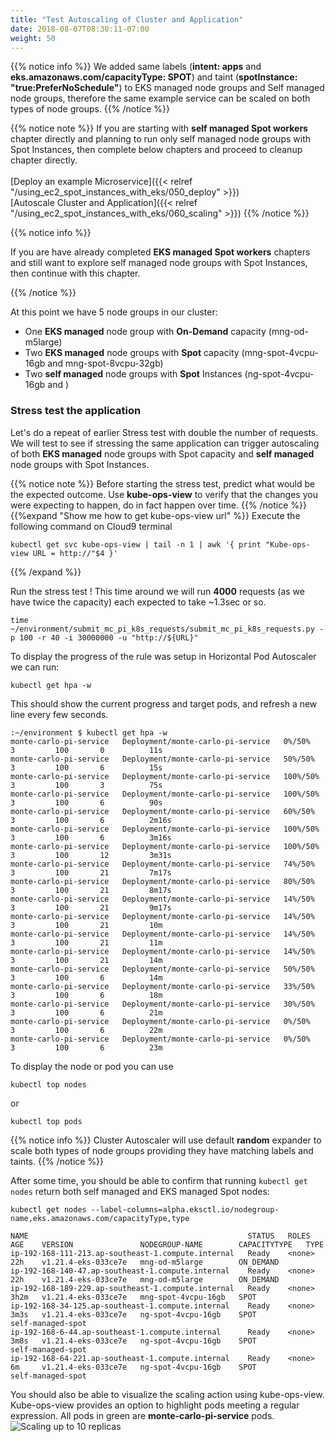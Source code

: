 ```yaml
---
title: "Test Autoscaling of Cluster and Application"
date: 2018-08-07T08:30:11-07:00
weight: 50
---
```


{{% notice info %}}
We added same labels (**intent: apps** and **eks.amazonaws.com/capacityType: SPOT**) and taint (**spotInstance: "true:PreferNoSchedule"**) to EKS managed node groups and Self managed node groups, therefore the same example service can be scaled on both types of node groups.
{{% /notice %}}

{{% notice note %}}
If you are starting with **self managed Spot workers** chapter directly and planning to run only self managed node groups with Spot Instances, then complete below chapters and proceed to cleanup chapter directly.<br>
<br>
[Deploy an example Microservice]({{< relref "/using_ec2_spot_instances_with_eks/050_deploy" >}})<br>
[Autoscale Cluster and Application]({{< relref "/using_ec2_spot_instances_with_eks/060_scaling" >}}) 
{{% /notice %}}

{{% notice info %}}

If you are have already completed **EKS managed Spot workers** chapters and still want to explore self managed node groups with Spot Instances, then continue with this chapter.

{{% /notice %}}

At this point we have 5 node groups in our cluster:

* One **EKS managed** node group with **On-Demand** capacity (mng-od-m5large)
* Two **EKS managed** node groups with **Spot** capacity (mng-spot-4vcpu-16gb and mng-spot-8vcpu-32gb)
* Two **self managed** node groups with **Spot** Instances (ng-spot-4vcpu-16gb and )


### Stress test the application

Let's do a repeat of earlier Stress test with double the number of requests. We will test to see if stressing the same application can trigger autoscaling of both **EKS managed** node groups with Spot capacity and **self managed** node groups with Spot Instances.

{{% notice note %}}
Before starting the stress test, predict what would be the expected outcome. Use **kube-ops-view** to verify that the changes you were expecting to happen, do in fact happen over time. 
{{% /notice %}}
{{%expand "Show me how to get kube-ops-view url" %}}
Execute the following command on Cloud9 terminal
```
kubectl get svc kube-ops-view | tail -n 1 | awk '{ print "Kube-ops-view URL = http://"$4 }'
```
{{% /expand %}}

Run the stress test ! This time around we will run **4000** requests (as we have twice the capacity) each expected to take ~1.3sec or so.
```
time ~/environment/submit_mc_pi_k8s_requests/submit_mc_pi_k8s_requests.py -p 100 -r 40 -i 30000000 -u "http://${URL}"
```

To display the progress of the rule was setup in Horizontal Pod Autoscaler we can run:
```
kubectl get hpa -w
```
This should show the current progress and target pods, and refresh a new line every few seconds.
```
:~/environment $ kubectl get hpa -w
monte-carlo-pi-service   Deployment/monte-carlo-pi-service   0%/50%          3         100       0          11s
monte-carlo-pi-service   Deployment/monte-carlo-pi-service   50%/50%         3         100       6          15s
monte-carlo-pi-service   Deployment/monte-carlo-pi-service   100%/50%        3         100       3          75s
monte-carlo-pi-service   Deployment/monte-carlo-pi-service   100%/50%        3         100       6          90s
monte-carlo-pi-service   Deployment/monte-carlo-pi-service   60%/50%         3         100       6          2m16s
monte-carlo-pi-service   Deployment/monte-carlo-pi-service   100%/50%        3         100       6          3m16s
monte-carlo-pi-service   Deployment/monte-carlo-pi-service   100%/50%        3         100       12         3m31s
monte-carlo-pi-service   Deployment/monte-carlo-pi-service   74%/50%         3         100       21         7m17s
monte-carlo-pi-service   Deployment/monte-carlo-pi-service   80%/50%         3         100       21         8m17s
monte-carlo-pi-service   Deployment/monte-carlo-pi-service   14%/50%         3         100       21         9m17s
monte-carlo-pi-service   Deployment/monte-carlo-pi-service   14%/50%         3         100       21         10m
monte-carlo-pi-service   Deployment/monte-carlo-pi-service   14%/50%         3         100       21         11m
monte-carlo-pi-service   Deployment/monte-carlo-pi-service   14%/50%         3         100       21         14m
monte-carlo-pi-service   Deployment/monte-carlo-pi-service   50%/50%         3         100       6          14m
monte-carlo-pi-service   Deployment/monte-carlo-pi-service   33%/50%         3         100       6          18m
monte-carlo-pi-service   Deployment/monte-carlo-pi-service   30%/50%         3         100       6          21m
monte-carlo-pi-service   Deployment/monte-carlo-pi-service   0%/50%          3         100       6          22m
monte-carlo-pi-service   Deployment/monte-carlo-pi-service   0%/50%          3         100       6          23m
```


To display the node or pod you can use
```
kubectl top nodes
```
or 
```
kubectl top pods
```

{{% notice info %}}
Cluster Autoscaler will use default **random** expander to scale both types of node groups providing they have matching labels and taints.
{{% /notice %}}

After some time, you should be able to confirm that running `kubectl get nodes` return both self managed and EKS managed Spot nodes:

```
kubectl get nodes --label-columns=alpha.eksctl.io/nodegroup-name,eks.amazonaws.com/capacityType,type
```

```
NAME                                                 STATUS   ROLES    AGE    VERSION               NODEGROUP-NAME        CAPACITYTYPE   TYPE
ip-192-168-111-213.ap-southeast-1.compute.internal   Ready    <none>   22h    v1.21.4-eks-033ce7e   mng-od-m5large        ON_DEMAND
ip-192-168-140-47.ap-southeast-1.compute.internal    Ready    <none>   22h    v1.21.4-eks-033ce7e   mng-od-m5large        ON_DEMAND
ip-192-168-189-229.ap-southeast-1.compute.internal   Ready    <none>   3h2m   v1.21.4-eks-033ce7e   mng-spot-4vcpu-16gb   SPOT
ip-192-168-34-125.ap-southeast-1.compute.internal    Ready    <none>   3m3s   v1.21.4-eks-033ce7e   ng-spot-4vcpu-16gb    SPOT           self-managed-spot
ip-192-168-6-44.ap-southeast-1.compute.internal      Ready    <none>   3m8s   v1.21.4-eks-033ce7e   ng-spot-4vcpu-16gb    SPOT           self-managed-spot
ip-192-168-64-221.ap-southeast-1.compute.internal    Ready    <none>   6m     v1.21.4-eks-033ce7e   ng-spot-4vcpu-16gb    SPOT           self-managed-spot
```

You should also be able to visualize the scaling action using kube-ops-view. Kube-ops-view provides an option to highlight pods meeting a regular expression. All pods in green are **monte-carlo-pi-service** pods.
![Scaling up to 10 replicas](/images/using_ec2_spot_instances_with_eks/scaling/scaling-kov-10-replicas.png)
